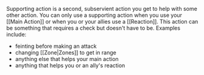 Supporting action is a second, subservient action you get to help with some other action. You can only use a supporting action when you use your [[Main Action]] or when you or your allies use a [[Reaction]]. This action can be something that requires a check but doesn't have to be. Examples include:
- feinting before making an attack
- changing [[Zone|Zones]] to get in range
- anything else that helps your main action
- anything that helps you or an ally's reaction